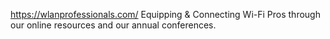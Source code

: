 https://wlanprofessionals.com/ Equipping & Connecting Wi-Fi Pros through our online resources and our annual conferences.

